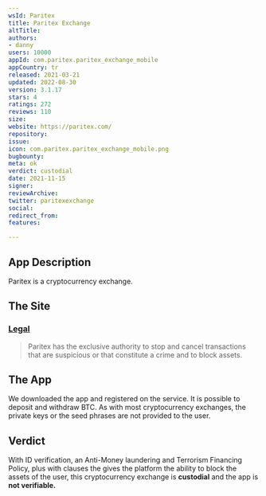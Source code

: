 ```yaml
---
wsId: Paritex
title: Paritex Exchange
altTitle: 
authors:
- danny
users: 10000
appId: com.paritex.paritex_exchange_mobile
appCountry: tr
released: 2021-03-21
updated: 2022-08-30
version: 3.1.17
stars: 4
ratings: 272
reviews: 110
size: 
website: https://paritex.com/
repository: 
issue: 
icon: com.paritex.paritex_exchange_mobile.png
bugbounty: 
meta: ok
verdict: custodial
date: 2021-11-15
signer: 
reviewArchive: 
twitter: paritexexchange
social: 
redirect_from: 
features: 

---
```


## App Description

Paritex is a cryptocurrency exchange.

## The Site

### [Legal](https://paritex.com/legal)

> Paritex has the exclusive authority to stop and cancel transactions that are suspicious or that constitute a crime and to block assets. 

## The App

We downloaded the app and registered on the service. It is possible to deposit and withdraw BTC. As with most cryptocurrency exchanges, the private keys or the seed phrases are not provided to the user.

## Verdict

With ID verification, an Anti-Money laundering and Terrorism Financing Policy, plus with clauses the gives the platform the ability to block the assets of the user, this cryptocurrency exchange is **custodial** and the app is **not verifiable.**

